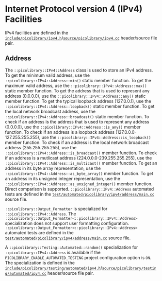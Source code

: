# Internet Protocol version 4 (IPv4) Facilities
IPv4 facilities are defined in the
[`include/picolibrary/ipv4.h`](https://github.com/apcountryman/picolibrary/blob/main/include/picolibrary/ipv4.h)/[`source/picolibrary/ipv4.cc`](https://github.com/apcountryman/picolibrary/blob/main/source/picolibrary/ipv4.cc)
header/source file pair.

## Address
The `::picolibrary::IPv4::Address` class is used to store an IPv4 address.
To get the minimum valid address, use the `::picolibrary::IPv4::Address::min()` static
member function.
To get the maximum valid address, use the `::picolibrary::IPv4::Address::max()` static
member function.
To get the address that is used to represent any address (0.0.0.0), use the
`::picolibrary::IPv4::Address::any()` static member function.
To get the typical loopback address (127.0.0.1), use the
`::picolibrary::IPv4::Address::loopback()` static member function.
To get the local network broadcast address, use the
`::picolibrary::IPv4::Address::broadcast()` static member function.
To check if an address is the address that is used to represent any address (0.0.0.0), use
the `::picolibrary::IPv4::Address::is_any()` member function.
To check if an address is a loopback address (127.0.0.0-127.255.255.255), use the
`::picolibrary::IPv4::Address::is_loopback()` member function.
To check if an address is the local network broadcast address (255.255.255.255), use the
`::picolibrary::IPv4::Address::is_broadcast()` member function.
To check if an address is a mutlicast address (224.0.0.0-239.255.255.255), use the
`::picolibrary::IPv4::Address::is_multicast()` member function.
To get an address in its byte array representation, use the
`::picolibrary::IPv4::Address::as_byte_array()` member function.
To get an address in its unsigned integer representation, use the
`::picolibrary::IPv4::Address::as_unsigned_integer()` member function.
Direct comparison is supported.
`::picolibrary::IPv4::Address` automated tests are defined in the
[`test/automated/picolibrary/ipv4/address/main.cc`](https://github.com/apcountryman/picolibrary/blob/main/test/automated/picolibrary/ipv4/address/main.cc)
source file.

`::picolibrary::Output_Formatter` is specialized for `::picolibrary::IPv4::Address`.
The `::picolibrary::Output_Formatter<::picolibrary::IPv4::Address>` specialization does
not support user formatting configuration.
`::picolibrary::Output_Formatter<::picolibrary::IPv4::Address>` automated tests are
defined in the
[`test/automated/picolibrary/ipv4/address/main.cc`](https://github.com/apcountryman/picolibrary/blob/main/test/automated/picolibrary/ipv4/address/main.cc)
source file.

A `::picolibrary::Testing::Automated::random()` specialization for
`::picolibrary::IPv4::Address` is available if the `PICOLIBRARY_ENABLE_AUTOMATED_TESTING`
project configuration option is `ON`.
The specialization is defined in the
[`include/picolibrary/testing/automated/ipv4.h`](https://github.com/apcountryman/picolibrary/blob/main/include/picolibrary/testing/automated/ipv4.h)/[`source/picolibrary/testing/automated/ipv4.cc`](https://github.com/apcountryman/picolibrary/blob/main/source/picolibrary/testing/automated/ipv4.cc)
header/source file pair.
